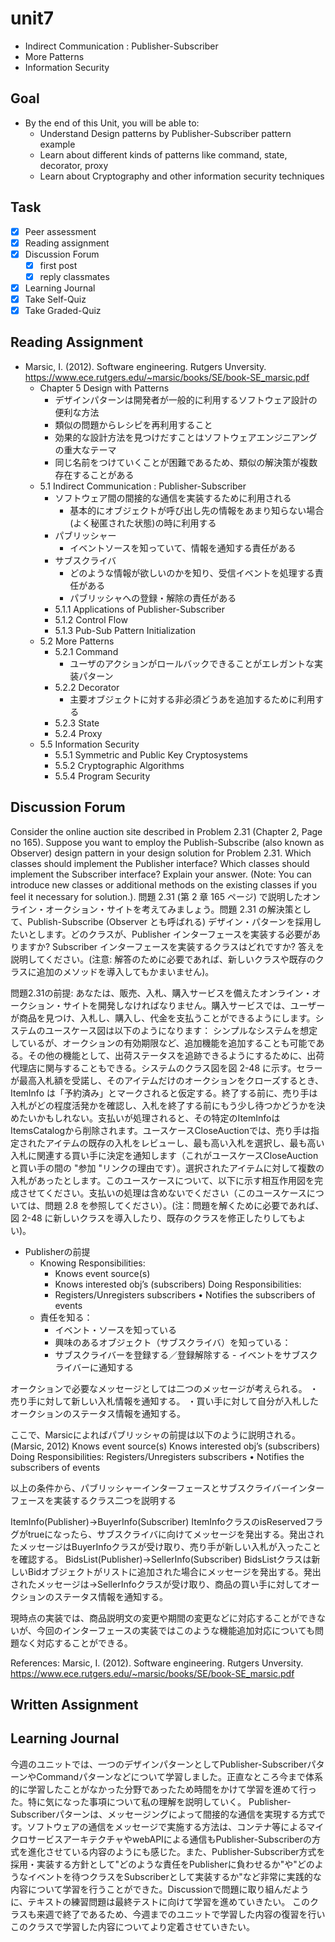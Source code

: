 # unit7

- Indirect Communication : Publisher-Subscriber
- More Patterns
- Information Security

## Goal

- By the end of this Unit, you will be able to:
  - Understand Design patterns by Publisher-Subscriber pattern example
  - Learn about different kinds of patterns like command, state, decorator, proxy
  - Learn about Cryptography and other information security techniques

## Task

- [x] Peer assessment
- [x] Reading assignment
- [x] Discussion Forum
  - [x] first post
  - [x] reply classmates
- [x] Learning Journal
- [x] Take Self-Quiz
- [x] Take Graded-Quiz

## Reading Assignment

- Marsic, I. (2012). Software engineering. Rutgers Unversity. <https://www.ece.rutgers.edu/~marsic/books/SE/book-SE_marsic.pdf>
  - Chapter 5 Design with Patterns
    - デザインパターンは開発者が一般的に利用するソフトウェア設計の便利な方法
    - 類似の問題からレシピを再利用すること
    - 効果的な設計方法を見つけだすことはソフトウェアエンジニアングの重大なテーマ
    - 同じ名前をつけていくことが困難であるため、類似の解決策が複数存在することがある
  - 5.1 Indirect Communication : Publisher-Subscriber
    - ソフトウェア間の間接的な通信を実装するために利用される
      - 基本的にオブジェクトが呼び出し先の情報をあまり知らない場合(よく秘匿された状態)の時に利用する
    - パブリッシャー
      - イベントソースを知っていて、情報を通知する責任がある
    - サブスクライバ
      - どのような情報が欲しいのかを知り、受信イベントを処理する責任がある
      - パブリッシャへの登録・解除の責任がある
    - 5.1.1  Applications of Publisher-Subscriber
    - 5.1.2 Control Flow
    - 5.1.3  Pub-Sub Pattern Initialization
  - 5.2 More Patterns
    - 5.2.1  Command
      - ユーザのアクションがロールバックできることがエレガントな実装パターン
    - 5.2.2  Decorator
      - 主要オブジェクトに対する非必須どうあを追加するために利用する
    - 5.2.3  State
    - 5.2.4  Proxy
  - 5.5   Information Security
    - 5.5.1  Symmetric and Public Key Cryptosystems
    - 5.5.2  Cryptographic Algorithms
    - 5.5.4  Program Security

## Discussion Forum

Consider the online auction site described in Problem 2.31 (Chapter 2, Page no 165). Suppose you want to employ the Publish-Subscribe (also known as Observer) design pattern in your design solution for Problem 2.31. Which classes should implement the Publisher interface? Which classes should implement the Subscriber interface? Explain your answer. (Note: You can introduce new classes or additional methods on the existing classes if you feel it necessary for solution.).
問題 2.31 (第 2 章 165 ページ) で説明したオンライン・オークション・サイトを考えてみましょう。問題 2.31 の解決策として、Publish-Subscribe (Observer とも呼ばれる) デザイン・パターンを採用したいとします。どのクラスが、Publisher インターフェースを実装する必要がありますか? Subscriber インターフェースを実装するクラスはどれですか? 答えを説明してください。(注意: 解答のために必要であれば、新しいクラスや既存のクラスに追加のメソッドを導入してもかまいません)。

問題2.31の前提:
あなたは、販売、入札、購入サービスを備えたオンライン・オークション・サイトを開発しなければなりません。購入サービスでは、ユーザーが商品を見つけ、入札し、購入し、代金を支払うことができるようにします。システムのユースケース図は以下のようになります：
シンプルなシステムを想定しているが、オークションの有効期限など、追加機能を追加することも可能である。その他の機能として、出荷ステータスを追跡できるようにするために、出荷代理店に関与することもできる。システムのクラス図を図 2-48 に示す。セラーが最高入札額を受諾し、そのアイテムだけのオークションをクローズするとき、ItemInfo は「予約済み」とマークされると仮定する。終了する前に、売り手は入札がどの程度活発かを確認し、入札を終了する前にもう少し待つかどうかを決めたいかもしれない。支払いが処理されると、その特定のItemInfoはItemsCatalogから削除されます。ユースケースCloseAuctionでは、売り手は指定されたアイテムの既存の入札をレビューし、最も高い入札を選択し、最も高い入札に関連する買い手に決定を通知します（これがユースケースCloseAuctionと買い手の間の "参加 "リンクの理由です）。選択されたアイテムに対して複数の入札があったとします。このユースケースについて、以下に示す相互作用図を完成させてください。支払いの処理は含めないでください（このユースケースについては、問題 2.8 を参照してください）。(注：問題を解くために必要であれば、図 2-48 に新しいクラスを導入したり、既存のクラスを修正したりしてもよい)。

- Publisherの前提
  - Knowing Responsibilities:
    - Knows event source(s)
    - Knows interested obj’s (subscribers) Doing Responsibilities:
    - Registers/Unregisters subscribers • Notifies the subscribers of events
  - 責任を知る：
    - イベント・ソースを知っている
    - 興味のあるオブジェクト（サブスクライバ）を知っている：
    - サブスクライバーを登録する／登録解除する - イベントをサブスクライバーに通知する

オークションで必要なメッセージとしては二つのメッセージが考えられる。
・売り手に対して新しい入札情報を通知する。
・買い手に対して自分が入札したオークションのステータス情報を通知する。

ここで、Marsicによればパブリッシャの前提は以下のように説明される。(Marsic, 2012)
Knows event source(s)
Knows interested obj’s (subscribers) Doing Responsibilities:
Registers/Unregisters subscribers • Notifies the subscribers of events

以上の条件から、パブリッシャーインターフェースとサブスクライバーインターフェースを実装するクラス二つを説明する

ItemInfo(Publisher)→BuyerInfo(Subscriber)
ItemInfoクラスのisReservedフラグがtrueになったら、サブスクライバに向けてメッセージを発出する。発出されたメッセージはBuyerInfoクラスが受け取り、売り手が新しい入札が入ったことを確認する。
BidsList(Publisher)→SellerInfo(Subscriber)
BidsListクラスは新しいBidオブジェクトがリストに追加された場合にメッセージを発出する。発出されたメッセージは→SellerInfoクラスが受け取り、商品の買い手に対してオークションのステータス情報を通知する。

現時点の実装では、商品説明文の変更や期間の変更などに対応することができないが、今回のインターフェースの実装ではこのような機能追加対応についても問題なく対応することができる。

References:
Marsic, I. (2012). Software engineering. Rutgers Unversity. <https://www.ece.rutgers.edu/~marsic/books/SE/book-SE_marsic.pdf>

## Written Assignment

## Learning Journal

今週のユニットでは、一つのデザインパターンとしてPublisher-SubscriberパターンやCommandパターンなどについて学習しました。正直なところ今まで体系的に学習したことがなかった分野であったため時間をかけて学習を進めて行った。特に気になった事項について私の理解を説明していく。
Publisher-Subscriberパターンは、メッセージングによって間接的な通信を実現する方式です。ソフトウェアの通信をメッセージで実施する方法は、コンテナ等によるマイクロサービスアーキテクチャやwebAPIによる通信もPublisher-Subscriberの方式を進化させている内容のようにも感じた。また、Publisher-Subscriber方式を採用・実装する方針として"どのような責任をPublisherに負わせるか"や"どのようなイベントを待つクラスをSubscriberとして実装するか"など非常に実践的な内容について学習を行うことができた。Discussionで問題に取り組んだように、テキストの練習問題は最終テストに向けて学習を進めていきたい。
このクラスも来週で終了であるため、今週までのユニットで学習した内容の復習を行いこのクラスで学習した内容についてより定着させていきたい。
